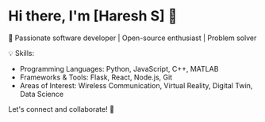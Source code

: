 # Hi there, I'm [Haresh S] 👋

🚀 Passionate software developer | Open-source enthusiast | Problem solver

💡 Skills:  
- Programming Languages: Python, JavaScript, C++, MATLAB  
- Frameworks & Tools: Flask, React, Node.js, Git  
- Areas of Interest: Wireless Communication, Virtual Reality, Digital Twin, Data Science

Let's connect and collaborate! 🚀

